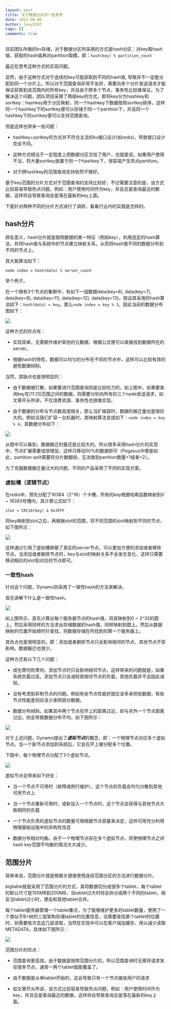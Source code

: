 ```yaml
---
layout: post
title: 关于数据分区的一些思考
date: 2021-06-06
Author: levy5307
tags: []
comments: true
---
```


目前团队所做的kv存储，对于数据分区所采用的方式是hash分区：对key取hash值，获取的hash值再对partition取模。即：```hash(key) % partition_count```

最近在思考这种方式的实现问题。

显然，由于这种方式对于连续的key可能获取到不同的hash值, 导致并不一定能分配到同一个分片上。所以对于范围查询非常不友好，需要向多个分片发送请求才能保证获取到该范围内的所有key，并且由于跨多个节点，事务性比较难保证。为了解决这个问题，团队项目采用了两级key的方式，即将key分为hashkey和sortkey：hashkey用于分区映射，同一个hashkey下数据按照sortkey排序。这样同一个hashkey下的sortkey便可以存储于同一个partition下，并且同一个hashkey下的sortkey便可以支持范围查询。

但是这样也带来一些问题：

- hashkey+sortkey的方式并不符合主流的kv接口设计(如redis)，导致接口设计完全不同。

- 这种方式相当于一定程度上把数据分区交给了用户，也就是说，如果用户使用不当，将大量sortkey放置于同一个hashkey下，很容易产生热点partition。

- 对于跨hashkey的范围查询支持依然不够好。

基于key范围的分片方式对于范围查询的支持比较好，不过需要注意的是，该方式比较容易导致热点问题，例如：用户使用时间作为key，并且总是查询最近的数据，这样将会导致查询总是落在最新的key上面。

下面针对两种不同的分片方式进行了调研，看看行业内的实践是怎样的。

## hash分片

顾名思义，hash分片就是按照数据的某一特征（例如key），利用选定的hash算法，并将hash值与系统中的节点建立映射关系，从而将hash值不同的数据分布到不同的节点上。

其大致算法如下：

```
node index = hash(data) % server_count
```

举个例子。

在一个拥有3个节点的集群中，有如下一组数据data(key=6), data(key=7), data(key=8), data(key=11), data(key=12), data(key=13)，假设其采用的hash算法如下：`hash(data) = key`。那么`node index = key % 3`。因此当前的数据分布图如下：

![](../images/partition-hashkey.png)

这种方式的优点有：

- 实现简单，无需额外维护其他的元数据，根据公式便可以直接找到数据所在的server。

- 根据hash的特性，数据可以均匀的分布在不同的节点中，这样可以比较有效的避免数据倾斜。

当然，其缺点也是很明显的：

- 由于数据被打散，如果要进行范围查询则是比较吃力的，如上图中，如果要查询key在[11,13]范围之间的数据，则需要分别向所有的三个node发送请求，如文章开头所讲，不仅浪费资源，事务性也很难实现。

- 由于数据的分布与节点数高度相关，那么当扩缩容时，数据的搬迁量也是很巨大的。例如当我们扩容一台机器时，其映射算法变成如下：`node index = key % 4`，其数据分布如下：

![](../images/partition-hashkey-add-node.png)

从图中可以看到，数据搬迁的量还是比较大的。所以很多采用hash分片的实现中，节点扩展需要成倍增加，这样只移动50%的数据即可（Pegasus中便是如此，partition split需要将分片数翻倍，无法做到partition数量+1或者+2）。

为了克服数据搬迁量过大的问题，不同的产品采用了不同的实现方案。

### 虚拟槽（逻辑节点）

在redis中，预先分配了16384（2^16）个卡槽，所有的key根据哈希函数映射到0 ~ 16383号槽内，其计算公式如下：
```
slot = CRC16(key) & 0x3FFF
```
将key映射到slot之后，再根据slot的范围，将不同范围的slot映射到不同的节点，如下图所示：

![](../images/partition-redis-slot.png)

这样通过引用了虚拟槽屏蔽了真实的server节点，可以更加方便的添加或者移除节点。当添加或者删除节点时，key与slot的映射关系不会发生变化，这样只需要移动相应的slot到对应的节点即可。

### 一致性hash

针对这个问题，Dynamo则采用了一致性hash的方法来解决。

首先讲解下什么是一致性hash。

![](../images/partition-consistent-hashing.svg)

如上图所示，首先计算出每个服务器节点的hash值，将其映射到0 ~ 2^32的圆上。然后采用同样的方法求出存储数据的hash值，同样映射到圆上。然后从数据映射的位置开始顺时针查找，将数据存储在所找到的第一个服务器上。

其优点也是很明显的，即：添加或者删除节点只会影响相邻的节点，其他节点不受影响，数据搬迁也很少。

这种方式有以下几个问题：

- 成也萧何败萧何。添加节点时只会影响相邻节点，这样带来的问题就是，如果系统负载过高，添加节点只会减轻其相邻节点的负载，其他负载并不会因此减轻。

- 没有考虑到异构节点的问题。例如有些节点性能好就应该多承担些数据，有些节点性能差则应该少承担部分数据。

- 数据分布倾斜。如果其中两个节点在环上的距离过近、却与另外一个节点距离过远，则会导致数据分布不均，如下图所示：

![](../images/partition-consistent-hashing-problem.svg)

对于上述问题，Dynamo提出了***虚拟节点***的概念，即：一个物理节点对应多个虚拟节点。当一个新节点添加到系统后，它会在环上被分配多个位置。

下图中，每个物理节点分配了3个虚拟节点。

![](../images/partition-consistent-hashing-virtual-node.svg)

虚拟节点会带来如下好处：

- 当一个节点不可用时（故障或例行维护），这个节点的负载会均匀分散到其他可用节点上

- 当一个节点重新可用时，或新加入一个节点时，这个节点会获得与其他节点大致相同的负载

- 一个节点负责的虚拟节点的数量可用根据节点容量来决定，这样可用充分利用物理基础设施中的异构性信息

- 数据分布相对均衡。由于一个物理节点存在多个虚拟节点，将使物理节点之间hash key范围不均衡的情况大大减少。

## 范围分片

简单来说，范围分片就是根据关键值使用连续范围分区的方法进行数据分片。

bigtable就是采用了范围分片的方式，其将数据切分成很多个tablet，每个tablet的默认尺寸是100MB到200MB，当tablet过大时将会拆分成两个不同的tablet，相反当tablet过小时，便会和其他tablet合并。

每个tablet服务器管理一个tablet集合，为了能够维护更多的tablet数量，使用了一个类似于B+树的三层架构存储tablet的位置信息，当需要查找某个tablet的位置时，则需要依次去这几层读取，当然在实现中可以在客户端加缓存，用以减少读取METADATA，具体如下图所示：

![](../images/partition-bigtable-tablet-mapping.jpg)

范围分片的优点：

- 范围查询更高效。由于数据是按照范围分片的，所以范围查询时无需将请求发往很多节点，通常一两个tablet就能覆盖了。

- 由于数据是从单tablet开始的，这会导致只有一个节点接收用户的请求

- 如文章开头所说，该方式比较容易导致热点问题，例如：用户使用时间作为key，并且总是查询最近的数据，这样将会导致查询总是落在最新的key上面。

